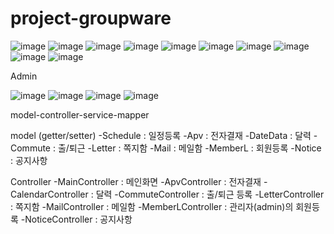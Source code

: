 # project-groupware
![image](https://user-images.githubusercontent.com/69194442/124082027-389a2b80-da87-11eb-90e8-6ee3117503b5.png)
![image](https://user-images.githubusercontent.com/69194442/124082409-a6deee00-da87-11eb-91a9-b00f9efdb326.png)
![image](https://user-images.githubusercontent.com/69194442/124082499-c0803580-da87-11eb-8d49-ec7282f33b04.png)
![image](https://user-images.githubusercontent.com/69194442/124082763-105efc80-da88-11eb-96db-1d314665e8dc.png)
![image](https://user-images.githubusercontent.com/69194442/124082805-194fce00-da88-11eb-98de-070f977b2189.png)
![image](https://user-images.githubusercontent.com/69194442/124082842-22409f80-da88-11eb-8d87-5613a059877b.png)
![image](https://user-images.githubusercontent.com/69194442/124082895-34224280-da88-11eb-823d-c521f183ed09.png)
![image](https://user-images.githubusercontent.com/69194442/124082919-3e444100-da88-11eb-85c8-016dc10ee727.png)
![image](https://user-images.githubusercontent.com/69194442/124082953-47cda900-da88-11eb-91b9-95164ca4313a.png)
![image](https://user-images.githubusercontent.com/69194442/124082973-4f8d4d80-da88-11eb-8959-0fd0dc87605d.png)




Admin


![image](https://user-images.githubusercontent.com/69194442/124083021-5d42d300-da88-11eb-8a7a-862913380ff2.png)
![image](https://user-images.githubusercontent.com/69194442/124083039-616ef080-da88-11eb-9e98-469d40a455e8.png)
![image](https://user-images.githubusercontent.com/69194442/124083070-6895fe80-da88-11eb-83c7-912c0485ff8d.png)
![image](https://user-images.githubusercontent.com/69194442/124083099-6fbd0c80-da88-11eb-8f63-3bad6bb9a006.png)

model-controller-service-mapper

model (getter/setter)
-Schedule : 일정등록
-Apv : 전자결재
-DateData : 달력
-Commute : 출/퇴근
-Letter : 쪽지함
-Mail : 메일함
-MemberL : 회원등록
-Notice : 공지사항

Controller
-MainController : 메인화면
-ApvController : 전자결재
-CalendarController : 달력
-CommuteController : 출/퇴근 등록
-LetterController : 쪽지함
-MailController : 메일함
-MemberLController : 관리자(admin)의 회원등록
-NoticeController : 공지사항
